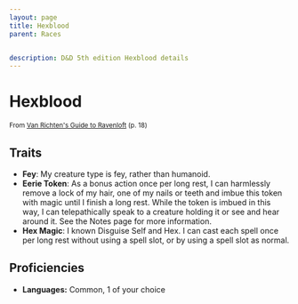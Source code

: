 ```yaml
---
layout: page
title: Hexblood
parent: Races


description: D&D 5th edition Hexblood details
---
```


# Hexblood

<small>From <a target="_blank" href="https://dnd.wizards.com/products/van-richtens-guide-ravenloft">Van Richten's Guide to Ravenloft</a> (p. 18)</small>


## Traits

- **Fey**: My creature type is fey, rather than humanoid.
- **Eerie Token**: As a bonus action once per long rest, I can harmlessly remove a lock of my hair, one of my nails or teeth and imbue this token with magic until I finish a long rest. While the token is imbued in this way, I can telepathically speak to a creature holding it or see and hear around it. See the Notes page for more information.
- **Hex Magic**: I known Disguise Self and Hex. I can cast each spell once per long rest without using a spell slot, or by using a spell slot as normal.

## Proficiencies

- **Languages:** Common, 1 of your choice